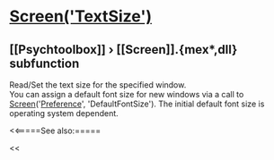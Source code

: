 # [Screen('TextSize')](Screen-TextSize) 
## [[Psychtoolbox]] &#8250; [[Screen]].{mex*,dll} subfunction


Read/Set the text size for the specified window.  
You can assign a default font size for new windows via a call to  
[Screen](Screen)('[Preference](Preference)', 'DefaultFontSize'). The initial default font size is  
operating system dependent.  
  


<<=====See also:=====

<<